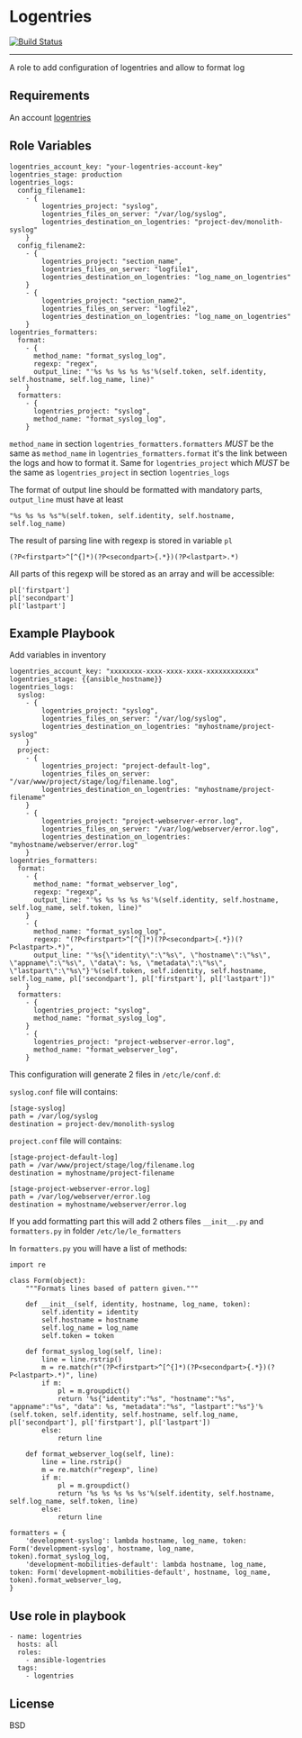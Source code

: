 Logentries
=========

[![Build Status](https://travis-ci.org/inovia-team/ansible-logentries.svg?branch=master)](https://travis-ci.org/inovia-team/ansible-logentries)

---

A role to add configuration of logentries and allow to format log

Requirements
------------

An account [logentries](https://logentries.com/)

Role Variables
--------------

    logentries_account_key: "your-logentries-account-key"
    logentries_stage: production
    logentries_logs:
      config_filename1:
        - {
            logentries_project: "syslog",
            logentries_files_on_server: "/var/log/syslog",
            logentries_destination_on_logentries: "project-dev/monolith-syslog"
        }
      config_filename2:
        - {
            logentries_project: "section_name",
            logentries_files_on_server: "logfile1",
            logentries_destination_on_logentries: "log_name_on_logentries"
        }
        - {
            logentries_project: "section_name2",
            logentries_files_on_server: "logfile2",
            logentries_destination_on_logentries: "log_name_on_logentries"
        }
    logentries_formatters:
      format:
        - {
          method_name: "format_syslog_log",
          regexp: "regex",
          output_line: "'%s %s %s %s %s'%(self.token, self.identity, self.hostname, self.log_name, line)"
        }
      formatters:
        - {
          logentries_project: "syslog",
          method_name: "format_syslog_log",
        }

`method_name` in section `logentries_formatters.formatters` *MUST* be the same as
`method_name` in `logentries_formatters.format` it's the link between the logs and how to
format it. Same for `logentries_project` which *MUST* be the same as
`logentries_project` in section `logentries_logs`

The format of output line should be formatted with mandatory parts,
`output_line` must have at least

    "%s %s %s %s"%(self.token, self.identity, self.hostname, self.log_name)

The result of parsing line with regexp is stored in variable `pl`

    (?P<firstpart>^[^{]*)(?P<secondpart>{.*})(?P<lastpart>.*)

All parts of this regexp will be stored as an array and will be accessible:

    pl['firstpart']
    pl['secondpart']
    pl['lastpart']

Example Playbook
----------------

Add variables in inventory

    logentries_account_key: "xxxxxxxx-xxxx-xxxx-xxxx-xxxxxxxxxxxx"
    logentries_stage: {{ansible_hostname}}
    logentries_logs:
      syslog:
        - {
            logentries_project: "syslog",
            logentries_files_on_server: "/var/log/syslog",
            logentries_destination_on_logentries: "myhostname/project-syslog"
        }
      project:
        - {
            logentries_project: "project-default-log",
            logentries_files_on_server: "/var/www/project/stage/log/filename.log",
            logentries_destination_on_logentries: "myhostname/project-filename"
        }
        - {
            logentries_project: "project-webserver-error.log",
            logentries_files_on_server: "/var/log/webserver/error.log",
            logentries_destination_on_logentries: "myhostname/webserver/error.log"
        }
    logentries_formatters:
      format:
        - {
          method_name: "format_webserver_log",
          regexp: "regexp",
          output_line: "'%s %s %s %s %s'%(self.identity, self.hostname, self.log_name, self.token, line)"
        }
        - {
          method_name: "format_syslog_log",
          regexp: "(?P<firstpart>^[^{]*)(?P<secondpart>{.*})(?P<lastpart>.*)",
          output_line: "'%s{\"identity\":\"%s\", \"hostname\":\"%s\", \"appname\":\"%s\", \"data\": %s, \"metadata\":\"%s\", \"lastpart\":\"%s\"}'%(self.token, self.identity, self.hostname, self.log_name, pl['secondpart'], pl['firstpart'], pl['lastpart'])"
        }
      formatters:
        - {
          logentries_project: "syslog",
          method_name: "format_syslog_log",
        }
        - {
          logentries_project: "project-webserver-error.log",
          method_name: "format_webserver_log",
        }

This configuration will generate 2 files in `/etc/le/conf.d`:

`syslog.conf` file will contains:

    [stage-syslog]
    path = /var/log/syslog
    destination = project-dev/monolith-syslog

`project.conf` file will contains:

    [stage-project-default-log]
    path = /var/www/project/stage/log/filename.log
    destination = myhostname/project-filename

    [stage-project-webserver-error.log]
    path = /var/log/webserver/error.log
    destination = myhostname/webserver/error.log

If you add formatting part this will add 2 others files `__init__.py` and
`formatters.py` in folder `/etc/le/le_formatters`

In `formatters.py` you will have a list of methods:

    import re

    class Form(object):
        """Formats lines based of pattern given."""

        def __init__(self, identity, hostname, log_name, token):
            self.identity = identity
            self.hostname = hostname
            self.log_name = log_name
            self.token = token

        def format_syslog_log(self, line):
            line = line.rstrip()
            m = re.match(r"(?P<firstpart>^[^{]*)(?P<secondpart>{.*})(?P<lastpart>.*)", line)
            if m:
                pl = m.groupdict()
                return '%s{"identity":"%s", "hostname":"%s", "appname":"%s", "data": %s, "metadata":"%s", "lastpart":"%s"}'%(self.token, self.identity, self.hostname, self.log_name, pl['secondpart'], pl['firstpart'], pl['lastpart'])
            else:
                return line

        def format_webserver_log(self, line):
            line = line.rstrip()
            m = re.match(r"regexp", line)
            if m:
                pl = m.groupdict()
                return '%s %s %s %s %s'%(self.identity, self.hostname, self.log_name, self.token, line)
            else:
                return line

    formatters = {
        'development-syslog': lambda hostname, log_name, token: Form('development-syslog', hostname, log_name, token).format_syslog_log,
        'development-mobilities-default': lambda hostname, log_name, token: Form('development-mobilities-default', hostname, log_name, token).format_webserver_log,
    }


Use role in playbook
--------------------

    - name: logentries
      hosts: all
      roles:
        - ansible-logentries
      tags:
        - logentries

License
-------

BSD

